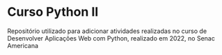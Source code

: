 # Curso Python II
Repositório utilizado para adicionar atividades realizadas no curso de Desenvolver Aplicações Web com Python, realizado em 2022, no Senac Americana

